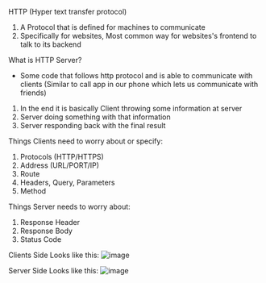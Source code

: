 HTTP (Hyper text transfer protocol)
1) A Protocol that is defined for machines to communicate
2) Specifically for websites, Most common way for websites's frontend to talk to its backend

What is HTTP Server? 
- Some code that follows http protocol and is able to communicate with clients (Similar to call app in our phone which lets us communicate with friends)

1) In the end it is basically Client throwing some information at server
2) Server doing something with that information
3) Server responding back with the final result

Things Clients need to worry about or specify:
1) Protocols (HTTP/HTTPS)
2) Address (URL/PORT/IP)
3) Route
4) Headers, Query, Parameters
5) Method

Things Server needs to worry about:
1) Response Header
2) Response Body
3) Status Code

Clients Side Looks like this:
![image](https://github.com/sidhrth04/100xdevs/assets/92026202/4cbc1548-48a0-40f7-a3cd-c54ab5781200)

Server Side Looks like this:
![image](https://github.com/sidhrth04/100xdevs/assets/92026202/2c91b1b2-ec79-4394-ba9e-6d660f06babf)

